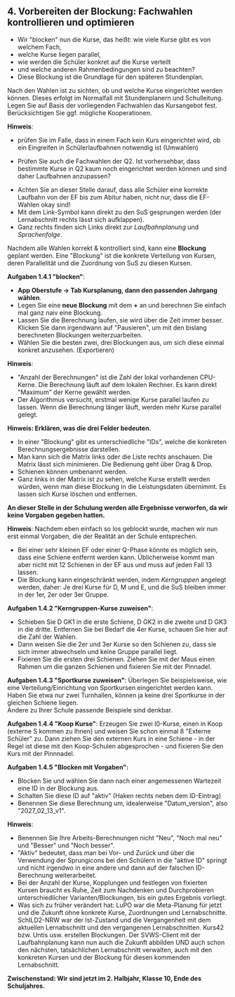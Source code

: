 ## 4. Vorbereiten der Blockung: Fachwahlen kontrollieren und optimieren

+ Wir "blocken" nun die Kurse, das heißt: wie viele Kurse gibt es von welchem Fach,
+ welche Kurse liegen parallel,
+ wie werden die Schüler konkret auf die Kurse verteilt
+ und welche anderen Rahmenbedingungen sind zu beachten?
+ Diese Blockung ist die Grundlage für den späteren Stundenplan.

Nach den Wahlen ist zu sichten, ob und welche Kurse eingerichtet werden können. Dieses erfolgt im Normalfall mit Stundenplanern und Schulleitung. Legen Sie auf Basis der vorliegenden Fachwahlen das Kursangebot fest.  
Berücksichtigen Sie ggf. mögliche Kooperationen.


**Hinweis**:
* prüfen Sie im Falle, dass in einem Fach kein Kurs eingerichtet wird, ob ein Eingreifen in Schülerlaufbahnen notwendig ist (Umwahlen)
+ Prüfen Sie auch die Fachwahlen der Q2. Ist vorhersehbar, dass bestimmte Kurse in Q2 kaum noch eingerichtet werden können und sind daher Laufbahnen anzupassen?
* Achten Sie an dieser Stelle darauf, dass alle Schüler eine korrekte Laufbahn von der EF bis zum Abitur haben, nicht nur, dass die EF-Wahlen okay sind!
* Mit dem Link-Symbol kann direkt zu den SuS gesprungen werden (der Lernabschnitt rechts lässt sich aufklappen).
* Ganz rechts finden sich Links direkt zur *Laufbahnplanung* und *Sprachenfolge*.

Nachdem alle Wahlen korrekt & kontrolliert sind, kann eine **Blockung** geplant werden. Eine "Blockung" ist die konkrete Verteilung von Kursen, deren Parallelität und die Zuordnung von SuS zu diesen Kursen.

**Aufgaben 1.4.1 "blocken"**:
* **App Oberstufe -> Tab Kursplanung, dann den passenden Jahrgang wählen**. 
* Legen Sie eine **neue Blockung** mit dem **+** an und berechnen Sie einfach mal ganz naiv eine Blockung.
* Lassen Sie die Berechnung laufen, sie wird über die Zeit immer besser. Klicken Sie dann irgendwann auf "Pausieren", um mit den bislang berechneten Blockungen weiterzuarbeiten.
* Wählen Sie die besten zwei, drei Blockungen aus, um sich diese einmal konkret anzusehen. (Exportieren)

**Hinweis**:
* "Anzahl der Berechnungen" ist die Zahl der lokal vorhandenen CPU-Kerne. Die Berechnung läuft auf dem lokalen Rechner. Es kann direkt "Maximum" der Kerne gewählt werden.
* Der Algorithmus versucht, erstmal wenige Kurse parallel laufen zu lassen. Wenn die Berechnung länger läuft, werden mehr Kurse parallel gelegt.

**Hinweis: Erklären, was die drei Felder bedeuten**. 
* In einer "Blockung" gibt es unterschiedliche "IDs", welche die konkreten Berechnungsergebnisse darstellen.
* Man kann sich die Matrix links oder die Liste rechts anschauen. Die Matrix lässt sich minimieren. Die Bedienung geht über Drag & Drop.
* Schienen können umbenannt werden.
* Ganz links in der Matrix ist zu sehen, welche Kurse erstellt werden würden, wenn man diese Blockung in die Leistungsdaten übernimmt. Es lassen sich Kurse löschen und entfernen.

**An dieser Stelle in der Schulung werden alle Ergebnisse verworfen, da wir keine Vorgaben gegeben hatten.**

**Hinweis**: Nachdem eben einfach so los geblockt wurde, machen wir nun erst einmal Vorgaben, die der Realität an der Schule entsprechen.
* Bei einer sehr kleinen EF oder einer Q-Phase könnte es möglich sein, dass eine Schiene entfernt werden kann. Üblicherweise kommt man aber nicht mit 12 Schienen in der EF aus und muss auf jeden Fall 13 lassen.
* Die Blockung kann eingeschränkt werden, indem *Kerngruppen* angelegt werden, daher: Je drei Kurse für D, M und E, und die SuS bleiben immer in der 1er, 2er oder 3er Gruppe. 

**Aufgaben 1.4.2 "Kerngruppen-Kurse zuweisen"**:
* Schieben Sie D GK1 in die erste Schiene, D GK2 in die zweite und D GK3 in die dritte. Entfernen Sie bei Bedarf  die 4er Kurse, schauen Sie hier auf die Zahl der Wahlen.
* Dann weisen Sie die 2er und 3er Kurse so den Schienen zu, dass sie sich immer abwechseln und keine Gruppe parallel liegt.
* Fixieren Sie die ersten drei Schienen. Ziehen Sie mit der Maus einen Rahmen um die ganzen Schienen und fixieren Sie mit der Pinnadel.

**Aufgaben 1.4.3 "Sportkurse zuweisen"**: Überlegen Sie beispielsweise, wie eine Verteilung/Einrichtung von Sportkursen eingerichtet werden kann. Haben Sie etwa nur zwei Turnhallen, können ja keine drei Sportkurse in der gleichen Schiene liegen.  
Andere zu Ihrer Schule passende Beispiele sind denkbar.

**Aufgaben 1.4.4 "Koop Kurse"**: Erzeugen Sie zwei I0-Kurse, einen in Koop (externe S kommen zu Ihnen) und weisen Sie schon einmal 8 "Externe Schüler" zu. Dann ziehen Sie den externen Kurs in eine Schiene - in der Regel ist diese mit den Koop-Schulen abgesprochen - und fixieren Sie den Kurs mit der Pinnnadel.

**Aufgaben 1.4.5 "Blocken mit Vorgaben":**
* Blocken Sie und wählen Sie dann nach einer angemessenen Wartezeit eine ID in der Blockung aus.
* Schalten Sie diese ID auf "aktiv" (Haken rechts neben dem ID-Eintrag)
* Benennen Sie diese Berechnung um, idealerweise "Datum_version", also "2027_02_13_v1".

**Hinweis**:
* Benennen Sie Ihre Arbeits-Berechnungen nicht "Neu", "Noch mal neu" und "Besser" und "Noch besser".
* "Aktiv" bedeutet, dass man bei Vor- und Zurück und über die Verwendung der Sprungicons bei den Schülern in die "aktive ID" springt und nicht irgendwo in eine andere und dann auf der falschen ID-Berechnung weiterarbeitet.
* Bei der Anzahl der Kurse, Kopplungen und festlegen von fixierten Kursen braucht es Ruhe, Zeit zum Nachdenken und Durchprobieren unterschiedlicher Varianten/Blockungen, bis ein gutes Ergebnis vorliegt.
* Was sich zu früher verändert hat: LuPO war die Meta-Planung für jetzt und die Zukunft ohne konkrete Kurse, Zuordnungen und Lernabschnitte. SchILD2-NRW war der Ist-Zustand und die Vergangenheit mit dem aktuellen Lernabschnitt und den vergangenen Lernabschnitten. Kurs42 bzw. Untis usw. erstellen Blockungen. Der SVWS-Client mit der Laufbahnplanung kann nun auch die Zukunft abbilden UND auch schon den nächsten, tatsächlichen Lernabschnitt verwalten, auch mit den konkreten Kursen und der Blockung für diesen kommenden Lernabschnitt.

**Zwischenstand: Wir sind jetzt im 2. Halbjahr, Klasse 10, Ende des Schuljahres.**

